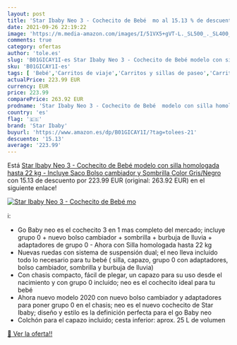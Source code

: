 ```yaml
---
layout: post
title: 'Star Ibaby Neo 3 - Cochecito de Bebé  mo al 15.13 % de descuento'
date: 2021-09-26 22:19:22
image: 'https://m.media-amazon.com/images/I/51VX5+gVT-L._SL500_._SL400_.jpg'
comments: true
category: ofertas
author: 'tole.es'
slug: 'B01GICAY1I-es Star Ibaby Neo 3 - Cochecito de Bebé modelo con silla...'
sku: 'B01GICAY1I-es'
tags: [ 'Bebé','Carritos de viaje','Carritos y sillas de paseo','Carritos, sillas de paseo y accesorios','bolso','star ibaby', ]
actualPrice: 223.99 EUR
currency: EUR
price: 223.99
comparePrice: 263.92 EUR
prodname: 'Star Ibaby Neo 3 - Cochecito de Bebé  modelo con silla homologada hasta 22 kg - Incluye Saco   Bolso cambiador y Sombrilla  Color Gris/Negro'
country: 'es'
flag: '🇪🇸'
brand: 'Star Ibaby'
buyurl: 'https://www.amazon.es/dp/B01GICAY1I/?tag=tolees-21'
descuento: '15.13'
average: '223.99'
---
```


Está [Star Ibaby Neo 3 - Cochecito de Bebé  modelo con silla homologada hasta 22 kg - Incluye Saco   Bolso cambiador y Sombrilla  Color Gris/Negro](https://www.amazon.es/dp/B01GICAY1I/?tag=tolees-21) con 15.13 de descuento por 223.99 EUR (original: 263.92 EUR) en el siguiente enlace!

[![Star Ibaby Neo 3 - Cochecito de Bebé  mo](https://m.media-amazon.com/images/I/51VX5+gVT-L._SL500_._SL400_.jpg)](https://www.amazon.es/dp/B01GICAY1I/?tag=tolees-21)

ℹ️:

- Go Baby neo es el cochecito 3 en 1 mas completo del mercado; incluye grupo 0 + nuevo bolso cambiador + sombrilla + burbuja de lluvia + adaptadores de grupo 0 - Ahora con Silla homologada hasta 22 kg
- Nuevas ruedas con sistema de suspensión dual; el neo lleva incluido todo lo necesario para tu bebé ( silla, capazo, grupo 0 con adaptadores, bolso cambiador, sombrilla y burbuja de lluvia)
- Con chasis compacto, fácil de plegar, un capazo para su uso desde el nacimiento y con grupo 0 incluido; neo es el cochecito ideal para tu bebé
- Ahora nuevo modelo 2020 con nuevo bolso cambiador y adaptadores para poner grupo 0 en el chasis; neo es el nuevo cochecito de Star Ibaby; diseño y estilo es la definición perfecta para el go Baby neo
- Colchón para el capazo incluido; cesta inferior: aprox. 25 L de volumen

[🛒 Ver la oferta!!](https://www.amazon.es/dp/B01GICAY1I/?tag=tolees-21)
